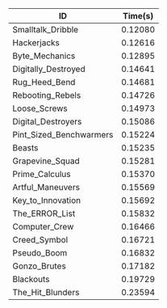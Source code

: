 |ID|Time(s)|
|-|-|
|Smalltalk_Dribble|0.12080|
|Hackerjacks|0.12616|
|Byte_Mechanics|0.12895|
|Digitally_Destroyed|0.14641|
|Rug_Heed_Bend|0.14681|
|Rebooting_Rebels|0.14726|
|Loose_Screws|0.14973|
|Digital_Destroyers|0.15086|
|Pint_Sized_Benchwarmers|0.15224|
|Beasts|0.15235|
|Grapevine_Squad|0.15281|
|Prime_Calculus|0.15370|
|Artful_Maneuvers|0.15569|
|Key_to_Innovation|0.15692|
|The_ERROR_List|0.15832|
|Computer_Crew|0.16466|
|Creed_Symbol|0.16721|
|Pseudo_Boom|0.16832|
|Gonzo_Brutes|0.17182|
|Blackouts|0.19729|
|The_Hit_Blunders|0.23594|
